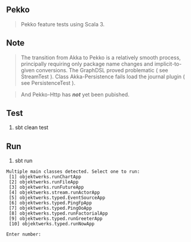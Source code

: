 Pekko
-----
>Pekko feature tests using Scala 3.

Note
----
>The transition from Akka to Pekko is a relatively smooth process, principally
>requiring only package name changes and implicit-to-given conversions. The
>GraphDSL proved problematic ( see StreamTest ). Class Akka-Persistence fails
>load the journal plugin ( see PersistenceTest ).

>And Pekko-Http has ***not*** yet been pubished.

Test
----
1. sbt clean test

Run
---
1. sbt run
```
Multiple main classes detected. Select one to run:
 [1] objektwerks.runChartApp
 [2] objektwerks.runFileApp
 [3] objektwerks.runFutureApp
 [4] objektwerks.stream.runActorApp
 [5] objektwerks.typed.EventSourceApp
 [6] objektwerks.typed.PingFpApp
 [7] objektwerks.typed.PingOoApp
 [8] objektwerks.typed.runFactorialApp
 [9] objektwerks.typed.runGreeterApp
 [10] objektwerks.typed.runNowApp

Enter number:
```